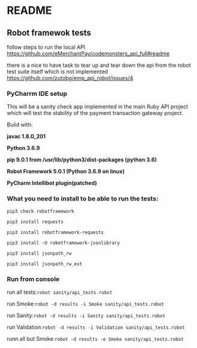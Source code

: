 # README

## Robot framewok tests

follow steps to run the local API https://github.com/eMerchantPay/codemonsters_api_full#readme

there is a nice to have task to tear up and tear down the api from the robot test suite itself which is not implemented https://github.com/zutobg/emp_api_robot/issues/4



### PyCharrm IDE setup
This will be a sanity check app implemented in the main Ruby API project which will test the stability of the payment transaction gateway project.

Build with:

**javac 1.8.0_201**

**Python 3.6.9**

**pip 9.0.1 from /usr/lib/python3/dist-packages (python 3.6)**

**Robot Framework 5.0.1 (Python 3.6.9 on linux)**

**PyCharm Intellibot plugin(patched)**




### What you need to install to be able to run the tests:

`pip3 check robotframework`

`pip3 install requests`

`pip3 install robotframework-requests`

`pip3 install -U robotframework-jsonlibrary`

`pip3 install jsonpath_rw`

`pip3 install jsonpath_rw_ext`


### Run from console

run all tests:`robot sanity/api_tests.robot`

run Smoke:`robot -d results -i Smoke sanity/api_tests.robot`

run Sanity:`robot -d results -i Sanity sanity/api_tests.robot`

run Validation:`robot -d results -i Validation sanity/api_tests.robot`

runn all but Smoke:`robot -d results -e Smoke sanity/api_tests.robot`
